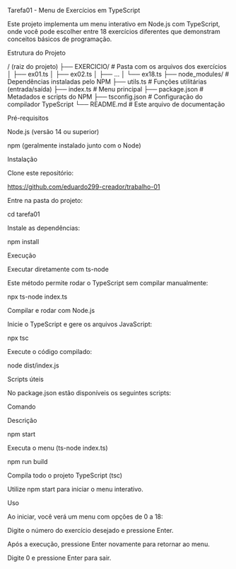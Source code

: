 Tarefa01 - Menu de Exercícios em TypeScript

Este projeto implementa um menu interativo em Node.js com TypeScript, onde você pode escolher entre 18 exercícios diferentes que demonstram conceitos básicos de programação.

Estrutura do Projeto

/ (raiz do projeto)
├── EXERCICIO/           # Pasta com os arquivos dos exercícios
│   ├── ex01.ts
│   ├── ex02.ts
│   ├── ...
│   └── ex18.ts
├── node_modules/        # Dependências instaladas pelo NPM
├── utils.ts             # Funções utilitárias (entrada/saída)
├── index.ts             # Menu principal
├── package.json         # Metadados e scripts do NPM
├── tsconfig.json        # Configuração do compilador TypeScript
└── README.md            # Este arquivo de documentação

Pré-requisitos

Node.js (versão 14 ou superior)

npm (geralmente instalado junto com o Node)

Instalação

Clone este repositório:

https://github.com/eduardo299-creador/trabalho-01

Entre na pasta do projeto:

cd tarefa01

Instale as dependências:

npm install

Execução

Executar diretamente com ts-node

Este método permite rodar o TypeScript sem compilar manualmente:

npx ts-node index.ts

Compilar e rodar com Node.js

Inicie o TypeScript e gere os arquivos JavaScript:

npx tsc

Execute o código compilado:

node dist/index.js

Scripts úteis

No package.json estão disponíveis os seguintes scripts:

Comando

Descrição

npm start

Executa o menu (ts-node index.ts)

npm run build

Compila todo o projeto TypeScript (tsc)

Utilize npm start para iniciar o menu interativo.

Uso

Ao iniciar, você verá um menu com opções de 0 a 18:

Digite o número do exercício desejado e pressione Enter.

Após a execução, pressione Enter novamente para retornar ao menu.

Digite 0 e pressione Enter para sair.
